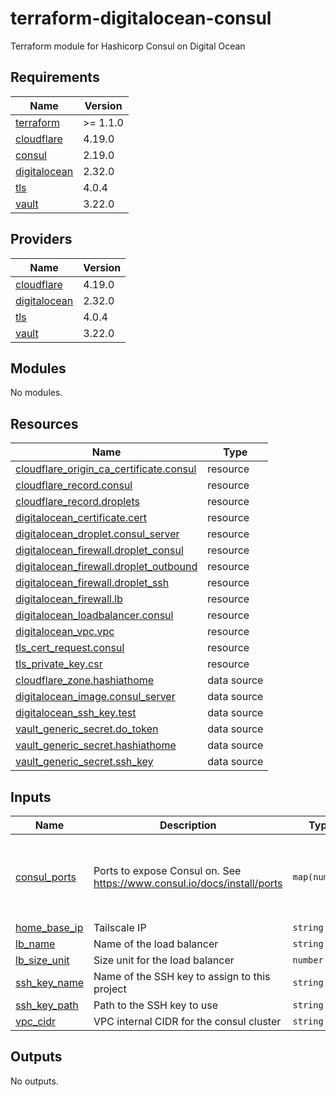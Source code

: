 # terraform-digitalocean-consul
Terraform module for Hashicorp Consul on Digital Ocean

<!-- BEGIN_TF_DOCS -->
## Requirements

| Name | Version |
|------|---------|
| <a name="requirement_terraform"></a> [terraform](#requirement\_terraform) | >= 1.1.0 |
| <a name="requirement_cloudflare"></a> [cloudflare](#requirement\_cloudflare) | 4.19.0 |
| <a name="requirement_consul"></a> [consul](#requirement\_consul) | 2.19.0 |
| <a name="requirement_digitalocean"></a> [digitalocean](#requirement\_digitalocean) | 2.32.0 |
| <a name="requirement_tls"></a> [tls](#requirement\_tls) | 4.0.4 |
| <a name="requirement_vault"></a> [vault](#requirement\_vault) | 3.22.0 |

## Providers

| Name | Version |
|------|---------|
| <a name="provider_cloudflare"></a> [cloudflare](#provider\_cloudflare) | 4.19.0 |
| <a name="provider_digitalocean"></a> [digitalocean](#provider\_digitalocean) | 2.32.0 |
| <a name="provider_tls"></a> [tls](#provider\_tls) | 4.0.4 |
| <a name="provider_vault"></a> [vault](#provider\_vault) | 3.22.0 |

## Modules

No modules.

## Resources

| Name | Type |
|------|------|
| [cloudflare_origin_ca_certificate.consul](https://registry.terraform.io/providers/cloudflare/cloudflare/4.19.0/docs/resources/origin_ca_certificate) | resource |
| [cloudflare_record.consul](https://registry.terraform.io/providers/cloudflare/cloudflare/4.19.0/docs/resources/record) | resource |
| [cloudflare_record.droplets](https://registry.terraform.io/providers/cloudflare/cloudflare/4.19.0/docs/resources/record) | resource |
| [digitalocean_certificate.cert](https://registry.terraform.io/providers/digitalocean/digitalocean/2.32.0/docs/resources/certificate) | resource |
| [digitalocean_droplet.consul_server](https://registry.terraform.io/providers/digitalocean/digitalocean/2.32.0/docs/resources/droplet) | resource |
| [digitalocean_firewall.droplet_consul](https://registry.terraform.io/providers/digitalocean/digitalocean/2.32.0/docs/resources/firewall) | resource |
| [digitalocean_firewall.droplet_outbound](https://registry.terraform.io/providers/digitalocean/digitalocean/2.32.0/docs/resources/firewall) | resource |
| [digitalocean_firewall.droplet_ssh](https://registry.terraform.io/providers/digitalocean/digitalocean/2.32.0/docs/resources/firewall) | resource |
| [digitalocean_firewall.lb](https://registry.terraform.io/providers/digitalocean/digitalocean/2.32.0/docs/resources/firewall) | resource |
| [digitalocean_loadbalancer.consul](https://registry.terraform.io/providers/digitalocean/digitalocean/2.32.0/docs/resources/loadbalancer) | resource |
| [digitalocean_vpc.vpc](https://registry.terraform.io/providers/digitalocean/digitalocean/2.32.0/docs/resources/vpc) | resource |
| [tls_cert_request.consul](https://registry.terraform.io/providers/hashicorp/tls/4.0.4/docs/resources/cert_request) | resource |
| [tls_private_key.csr](https://registry.terraform.io/providers/hashicorp/tls/4.0.4/docs/resources/private_key) | resource |
| [cloudflare_zone.hashiathome](https://registry.terraform.io/providers/cloudflare/cloudflare/4.19.0/docs/data-sources/zone) | data source |
| [digitalocean_image.consul_server](https://registry.terraform.io/providers/digitalocean/digitalocean/2.32.0/docs/data-sources/image) | data source |
| [digitalocean_ssh_key.test](https://registry.terraform.io/providers/digitalocean/digitalocean/2.32.0/docs/data-sources/ssh_key) | data source |
| [vault_generic_secret.do_token](https://registry.terraform.io/providers/hashicorp/vault/3.22.0/docs/data-sources/generic_secret) | data source |
| [vault_generic_secret.hashiathome](https://registry.terraform.io/providers/hashicorp/vault/3.22.0/docs/data-sources/generic_secret) | data source |
| [vault_generic_secret.ssh_key](https://registry.terraform.io/providers/hashicorp/vault/3.22.0/docs/data-sources/generic_secret) | data source |

## Inputs

| Name | Description | Type | Default | Required |
|------|-------------|------|---------|:--------:|
| <a name="input_consul_ports"></a> [consul\_ports](#input\_consul\_ports) | Ports to expose Consul on. See https://www.consul.io/docs/install/ports | `map(number)` | <pre>{<br>  "dns": 8600,<br>  "http": 8500,<br>  "serf-lan": 8301,<br>  "server": 8300<br>}</pre> | no |
| <a name="input_home_base_ip"></a> [home\_base\_ip](#input\_home\_base\_ip) | Tailscale IP | `string` | n/a | yes |
| <a name="input_lb_name"></a> [lb\_name](#input\_lb\_name) | Name of the load balancer | `string` | `"consul-lb"` | no |
| <a name="input_lb_size_unit"></a> [lb\_size\_unit](#input\_lb\_size\_unit) | Size unit for the load balancer | `number` | `1` | no |
| <a name="input_ssh_key_name"></a> [ssh\_key\_name](#input\_ssh\_key\_name) | Name of the SSH key to assign to this project | `string` | `"consul-key"` | no |
| <a name="input_ssh_key_path"></a> [ssh\_key\_path](#input\_ssh\_key\_path) | Path to the SSH key to use | `string` | `"~/.ssh/dokey.pub"` | no |
| <a name="input_vpc_cidr"></a> [vpc\_cidr](#input\_vpc\_cidr) | VPC internal CIDR for the consul cluster | `string` | `"10.10.20.0/24"` | no |

## Outputs

No outputs.
<!-- END_TF_DOCS -->